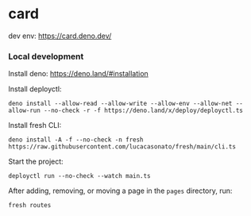 # card
dev env: https://card.deno.dev/


### Local development

Install deno:
https://deno.land/#installation

Install deployctl:

```
deno install --allow-read --allow-write --allow-env --allow-net --allow-run --no-check -r -f https://deno.land/x/deploy/deployctl.ts
```

Install fresh CLI:
```
deno install -A -f --no-check -n fresh https://raw.githubusercontent.com/lucacasonato/fresh/main/cli.ts
```

Start the project:

```
deployctl run --no-check --watch main.ts
```

After adding, removing, or moving a page in the `pages` directory, run:

```
fresh routes
```